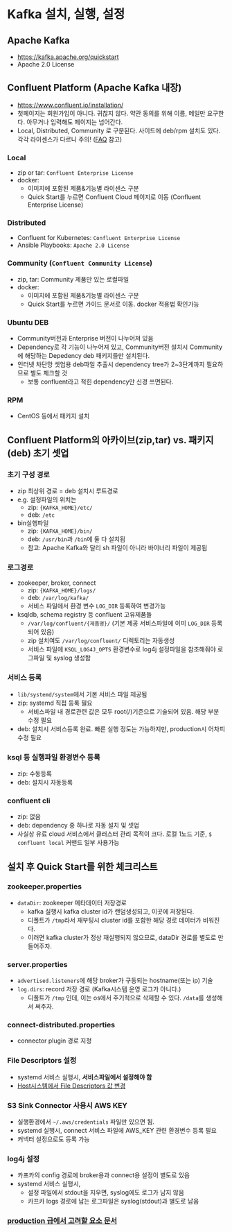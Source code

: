 # Kafka 설치, 실행, 설정

## Apache Kafka

- https://kafka.apache.org/quickstart
- Apache 2.0 License

## Confluent Platform (Apache Kafka 내장)

- https://www.confluent.io/installation/
- 첫페이지는 회원가입이 아니다. 귀찮지 않다. 약관 동의를 위해 이름, 메일만 요구한다. 아무거나 입력해도 페이지는 넘어간다.
- Local, Distributed, Community 로 구분된다. 사이드에 deb/rpm 설치도 있다. 각각 라이센스가 다르니 주의! ([FAQ](https://www.confluent.io/confluent-community-license-faq/) 참고)

### Local

- zip or tar: `Confluent Enterprise License`
- docker:
  - 이미지에 포함된 제품&기능별 라이센스 구분
  - Quick Start를 누르면 Confluent Cloud 페이지로 이동 (Confluent Enterprise License)

### Distributed

- Confluent for Kubernetes: `Confluent Enterprise License`
- Ansible Playbooks: `Apache 2.0 License`

### Community (`Confluent Community License`)

- zip, tar: Community 제품만 있는 로컬파일
- docker:
  - 이미지에 포함된 제품&기능별 라이센스 구분
  - Quick Start를 누르면 가이드 문서로 이동. docker 적용법 확인가능

### Ubuntu DEB

- Community버전과 Enterprise 버전이 나누어져 있음
- Dependency로 각 기능이 나누어져 있고, Community버전 설치시 Community에 해당하는 Depedency deb 패키지들만 설치된다.
- 인터넷 차단망 셋업용 deb파일 추출시 dependency tree가 2~3단계까지 필요하므로 별도 체크할 것
  - 보통 confluent라고 적힌 dependency만 신경 쓰면된다.

### RPM

- CentOS 등에서 패키지 설치

## Confluent Platform의 아카이브(zip,tar) vs. 패키지(deb) 초기 셋업

### 초기 구성 경로

- zip 최상위 경로 = deb 설치시 루트경로
- e.g. 설정파일의 위치는
  - zip: `{KAFKA_HOME}/etc/`
  - deb: `/etc`
- bin실행파일
  - zip: `{KAFKA_HOME}/bin/`
  - deb: `/usr/bin`과 `/bin`에 둘 다 설치됨
  - 참고: Apache Kafka와 달리 sh 파일이 아니라 바이너리 파일이 제공됨

### 로그경로

- zookeeper, broker, connect
  - zip: `{KAFKA_HOME}/logs/`
  - deb: `/var/log/kafka/`
  - 서비스 파일에서 환경 변수 `LOG_DIR` 등록하여 변경가능
- ksqldb, schema registry 등 confluent 고유제품들
  - `/var/log/confluent/{제품명}/` (기본 제공 서비스파일에 이미 `LOG_DIR` 등록되어 있음)
  - zip 설치여도 `/var/log/confluent/` 디렉토리는 자동생성
  - 서비스 파일에 `KSQL_LOG4J_OPTS` 환경변수로 log4j 설정파일을 참조해줘야 로그파일 및 syslog 생성함

### 서비스 등록

- `lib/systemd/system`에서 기본 서비스 파일 제공됨
- zip: systemd 직접 등록 필요
  - 서비스파일 내 경로관련 값은 모두 root(/)기준으로 기술되어 있음. 해당 부분 수정 필요
- deb: 설치시 서비스등록 완료. 빠른 실행 정도는 가능하지만, production시 어차피 수정 필요

### ksql 등 실행파일 환경변수 등록

- zip: 수동등록
- deb: 설치시 자동등록

### confluent cli

- zip: 없음
- deb: dependency 중 하나로 자동 설치 및 셋업
- 사실상 유료 cloud 서비스에서 클러스터 관리 목적이 크다. 로컬 1노드 기준, `$ confluent local` 커맨드 일부 사용가능

## 설치 후 Quick Start를 위한 체크리스트

### zookeeper.properties

- `dataDir`: zookeeper 메타데이터 저장경로
  - kafka 실행시 kafka cluster id가 랜덤생성되고, 이곳에 저장된다.
  - 디폴트가 `/tmp`라서 재부팅시 cluster id를 포함한 해당 경로 데이터가 비워진다.
  - 이러면 kafka cluster가 정상 재실행되지 않으므로, dataDir 경로를 별도로 만들어주자.

### server.properties

- `advertised.listeners`에 해당 broker가 구동되는 hostname(또는 ip) 기술
- `log.dirs`: record 저장 경로 (Kafka시스템 운영 로그가 아니다.)
  - 디폴트가 `/tmp` 인데, 이는 os에서 주기적으로 삭제할 수 있다. `/data`를 생성해서 써주자.

### connect-distributed.properties

- connector plugin 경로 지정

### File Descriptors 설정

- systemd 서비스 실행시, **서비스파일에서 설정해야 함**
- [Host시스템에서 File Descriptors 값 변경](https://docs.confluent.io/platform/current/kafka/deployment.html#file-descriptors-and-mmap)

### S3 Sink Connector 사용시 AWS KEY

- 실행환경에서 `~/.aws/credentials` 파일만 있으면 됨.
- systemd 실행시, connect 서비스 파일에 AWS_KEY 관련 환경변수 등록 필요
- 커넥터 설정으로도 등록 가능

### log4j 설정

- 카프카의 config 경로에 broker용과 connect용 설정이 별도로 있음
- systemd 서비스 실행시,
  - 설정 파일에서 stdout을 지우면, syslog에도 로그가 남지 않음
  - 카프카 logs 경로에 남는 로그파일은 syslog(stdout)과 별도로 남음

### [production 급에서 고려할 요소 문서](https://docs.confluent.io/platform/current/kafka/deployment.html#running-ak-in-production)
